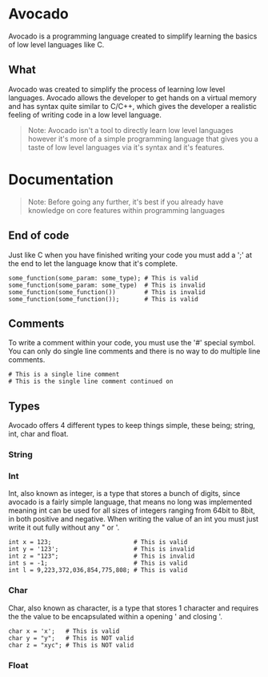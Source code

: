 # Avocado
Avocado is a programming language created to simplify learning the basics of low level languages like C.

## What
Avocado was created to simplify the process of learning low level languages.
Avocado allows the developer to get hands on a virtual memory and has syntax quite similar to C/C++,
  which gives the developer a realistic feeling of writing code in a low level language.

> Note: Avocado isn't a tool to directly learn low level languages however it's more of a simple programming
> language that gives you a taste of low level languages via it's syntax and it's features.

# Documentation
> Note: Before going any further, it's best if you already have knowledge on core features within programming languages
## End of code
Just like C when you have finished writing your code you must add a ';' at the end to let the language know that it's 
complete.
```
some_function(some_param: some_type); # This is valid
some_function(some_param: some_type)  # This is invalid
some_function(some_function())        # This is invalid
some_function(some_function());       # This is valid
```
## Comments
To write a comment within your code, you must use the '#' special symbol.
You can only do single line comments and there is no way to do multiple line comments.
```
# This is a single line comment
# This is the single line comment continued on
```
## Types
Avocado offers 4 different types to keep things simple, these being; string, int, char and float.
### String
### Int
Int, also known as integer, is a type that stores a bunch of digits, since avocado is a fairly simple language, that means 
no long was implemented meaning int can be used for all sizes of integers ranging from 64bit to 8bit, in both positive and negative.
When writing the value of an int you must just write it out fully without any " or '.
```
int x = 123;                       # This is valid
int y = '123';                     # This is invalid
int z = "123";                     # This is invalid
int s = -1;                        # This is valid
int l = 9,223,372,036,854,775,808; # This is valid
```
### Char
Char, also known as character, is a type that stores 1 character and requires the the value to be encapsulated within a 
opening ' and closing '.
```
char x = 'x';   # This is valid
char y = "y";   # This is NOT valid
char z = "xyc"; # This is NOT valid
```
### Float
